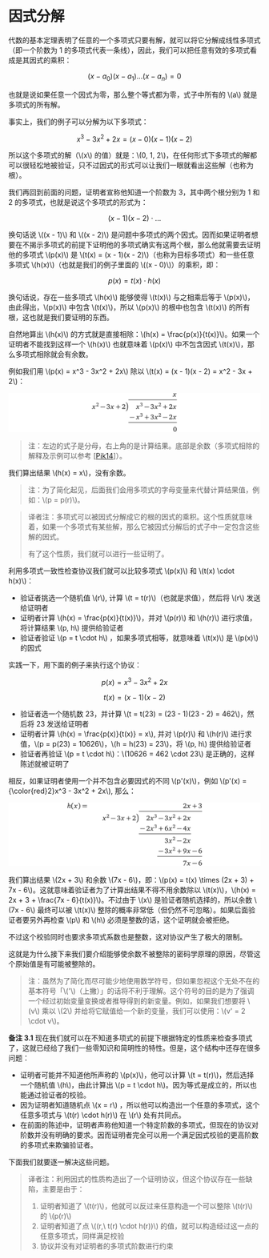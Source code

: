 # 因式分解

代数的基本定理表明了任意的一个多项式只要有解，就可以将它分解成线性多项式（即一个阶数为 1 的多项式代表一条线），因此，我们可以把任意有效的多项式看成是其因式的乘积：

$$(x - a_0)(x - a_1)...(x - a_n) = 0$$

也就是说如果任意一个因式为零，那么整个等式都为零，式子中所有的 \\(a\\) 就是多项式的所有解。

事实上，我们的例子可以分解为以下多项式：

$$x^3 - 3x^2 + 2x = (x - 0)(x - 1)(x - 2)$$

所以这个多项式的解（\\(x\\) 的值）就是：\\(0, 1, 2\\)，在任何形式下多项式的解都可以很轻松地被验证，只不过因式的形式可以让我们一眼就看出这些解（也称为根）。

我们再回到前面的问题，证明者宣称他知道一个阶数为 3，其中两个根分别为 1 和 2 的多项式，也就是说这个多项式的形式为：

$$(x - 1)(x - 2) \cdot \ldots$$

换句话说 \\((x - 1)\\) 和 \\((x - 2)\\) 是问题中多项式的两个因式。因而如果证明者想要在不揭示多项式的前提下证明他的多项式确实有这两个根，那么他就需要去证明他的多项式 \\(p(x)\\) 是 \\(t(x) = (x - 1)(x - 2)\\)（也称为目标多项式）和一些任意多项式 \\(h(x)\\)（也就是我们的例子里面的 \\((x - 0)\\)）的乘积，即：

$$p(x) = t(x) \cdot h(x)$$

换句话说，存在一些多项式 \\(h(x)\\) 能够使得 \\(t(x)\\) 与之相乘后等于 \\(p(x)\\)，由此得出，\\(p(x)\\) 中包含 \\(t(x)\\)，所以 \\(p(x)\\) 的根中也包含 \\(t(x)\\) 的所有根，这也就是我们要证明的东西。

自然地算出 \\(h(x)\\) 的方式就是直接相除：\\(h(x) = \frac{p(x)}{t(x)}\\)。如果一个证明者不能找到这样一个 \\(h(x)\\) 也就意味着 \\(p(x)\\) 中不包含因式 \\(t(x)\\)，那么多项式相除就会有余数。

例如我们用 \\(p(x) = x^3 - 3x^2 + 2x\\) 除以 \\(t(x) = (x - 1)(x - 2) = x^2 - 3x + 2\\)：

![img](img/3-1.png)

> 注：左边的式子是分母，右上角的是计算结果。底部是余数（多项式相除的解释及示例可以参考 [[Pik14](./references.md#Pik14)]）。

我们算出结果 \\(h(x) = x\\)，没有余数。

> 注：为了简化起见，后面我们会用多项式的字母变量来代替计算结果值，例如：\\(p = p(r)\\)。

[](ignored)

> 译者注：多项式可以被因式分解成它的根的因式的乘积。这个性质就意味着，如果一个多项式有某些解，那么它被因式分解后的式子中一定包含这些解的因式。
>
> 有了这个性质，我们就可以进行一些证明了。

利用多项式一致性检查协议我们就可以比较多项式 \\(p(x)\\) 和 \\(t(x) \cdot h(x)\\)：

* 验证者挑选一个随机值 \\(r\\), 计算 \\(t = t(r)\\)（也就是求值），然后将 \\(r\\) 发送给证明者
* 证明者计算 \\(h(x) = \frac{p(x)}{t(x)}\\)，并对 \\(p(r)\\) 和 \\(h(r)\\) 进行求值，将计算结果 \\(p, h\\) 提供给验证者
* 验证者验证 \\(p = t \cdot h\\) ，如果多项式相等，就意味着 \\(t(x)\\) 是 \\(p(x)\\) 的因式

实践一下，用下面的例子来执行这个协议：

$$p(x) = x^3 - 3x^2 + 2x$$

$$t(x) = (x - 1)(x - 2)$$

* 验证者选一个随机数 23，并计算 \\(t = t(23) = (23 - 1)(23 - 2) = 462\\)，然后将 23 发送给证明者
* 证明者计算 \\(h(x) = \frac{p(x)}{t(x)} = x\\), 并对 \\(p(r)\\) 和 \\(h(r)\\) 进行求值，\\(p = p(23) = 10626\\)，\\(h = h(23) = 23\\)，将 \\(p, h\\) 提供给验证者
* 验证者再验证 \\(p = t \cdot h\\)：\\(10626 = 462 \cdot 23\\) 是正确的，这样陈述就被证明了

相反，如果证明者使用一个并不包含必要因式的不同 \\(p'(x)\\)，例如 \\(p'(x) = {\color{red}2}x^3 - 3x^2 + 2x\\), 那么：

![img](img/3-2.png)

我们算出结果 \\(2x + 3\\) 和余数 \\(7x - 6\\)，即：\\(p(x) = t(x) \times (2x + 3) + 7x - 6\\)。这就意味着验证者为了计算出结果不得不用余数除以 \\(t(x)\\)，\\(h(x) = 2x + 3 + \frac{7x - 6}{t(x)}\\)。不过由于 \\(x\\) 是验证者随机选择的，所以余数 \\(7x - 6\\) 最终可以被 \\(t(x)\\) 整除的概率非常低（但仍然不可忽略）。如果后面验证者要另外再检查 \\(p\\) 和 \\(h\\) 必须是整数的话，这个证明就会被拒绝。

不过这个校验同时也要求多项式系数也是整数，这对协议产生了极大的限制。

这就是为什么接下来我们要介绍能够使余数不被整除的密码学原理的原因，尽管这个原始值是有可能被整除的。

> 注：虽然为了简化而尽可能少地使用数学符号，但如果忽视这个无处不在的基本符号「\\('\\)（上撇）」的话将不利于理解。这个符号的目的是为了强调一个经过初始变量变换或者推导得到的新变量。例如，如果我们想要将 \\(v\\) 乘以 \\(2\\) 并给将它赋值给一个新的变量，我们可以使用：\\(v' = 2 \cdot v\\)。

**备注 3.1** 现在我们就可以在不知道多项式的前提下根据特定的性质来检查多项式了，这就已经给了我们一些零知识和简明性的特性。但是，这个结构中还存在很多问题：

* 证明者可能并不知道他所声称的 \\(p(x)\\)，他可以计算 \\(t = t(r)\\)，然后选择一个随机值 \\(h\\)，由此计算出 \\(p = t \cdot h\\)。因为等式是成立的，所以也能通过验证者的校验。
* 因为证明者知道随机点 \\(x = r\\) ，所以他可以构造出一个任意的多项式，这个任意多项式与 \\(t(r) \cdot h(r)\\) 在 \\(r\\) 处有共同点。
* 在前面的陈述中，证明者声称他知道一个特定阶数的多项式，但现在的协议对阶数并没有明确的要求。因而证明者完全可以用一个满足因式校验的更高阶数的多项式来欺骗验证者。

下面我们就要逐一解决这些问题。

> 译者注：利用因式的性质构造出了一个证明协议，但这个协议存在一些缺陷，主要是由于：
>
> 1. 证明者知道了 \\(t(r)\\)，他就可以反过来任意构造一个可以整除 \\(t(r)\\) 的 \\(p(r)\\)
> 2. 证明者知道了点 \\((r,\ t(r) \cdot h(r))\\) 的值，就可以构造经过这一点的任意多项式，同样满足校验
> 3. 协议并没有对证明者的多项式阶数进行约束
